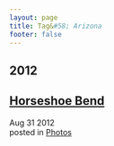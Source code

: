 ```yaml
---
layout: page
title: Tag&#58; Arizona
footer: false
---
```


<div id="blog-archives" class="category">
<h2>2012</h2>

<article>
<h1><a href="/2012/08/31/horseshoe-bend/index.html">Horseshoe Bend</a></h1>
<time datetime="2012-08-31T00:00:00-06:00" pubdate><span class='month'>Aug</span> <span class='day'>31</span> <span class='year'>2012</span></time>
<footer>
<span class="categories">posted in 
<a href='/categories/photos/'>Photos</a></span>
</footer>
</article>
</div>
